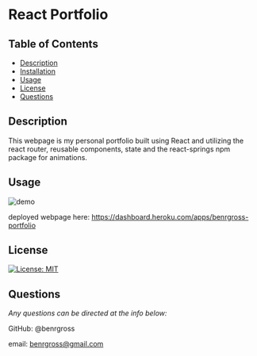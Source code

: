 # React Portfolio

## Table of Contents

- [Description](#description)
- [Installation](#installation)
- [Usage](#usage)
- [License](#license)
- [Questions](#questions)

## Description

This webpage is my personal portfolio built using React and utilizing the react router, reusable components, state and the react-springs npm package for animations.

## Usage

![demo](/react-portfolio.gif)

deployed webpage here: https://dashboard.heroku.com/apps/benrgross-portfolio

## License

[![License: MIT](https://img.shields.io/badge/License-MIT-yellow.svg)](https://opensource.org/licenses/MIT)

## Questions

_Any questions can be directed at the info below:_

GitHub: @benrgross

email: benrgross@gmail.com
